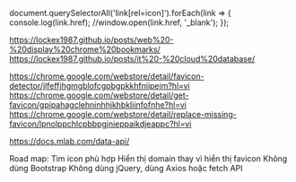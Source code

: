 document.querySelectorAll('link[rel=icon]').forEach(link => {
    console.log(link.href);
    //window.open(link.href, '_blank');
});

https://lockex1987.github.io/posts/web%20-%20display%20chrome%20bookmarks/
https://lockex1987.github.io/posts/it%20-%20cloud%20database/

https://chrome.google.com/webstore/detail/favicon-detector/jlfeffjhgmgblofcgpbgpkkhfniipejm?hl=vi
https://chrome.google.com/webstore/detail/get-favicon/gpipahagclehninhhjkhbkliinfofnhe?hl=vi
https://chrome.google.com/webstore/detail/replace-missing-favicon/lpnolppchlcpbbpgjnieppaikdjeappc?hl=vi

https://docs.mlab.com/data-api/

Road map:
    Tìm icon phù hợp
    Hiển thị domain thay vì hiển thị favicon
    Không dùng Bootstrap
    Không dùng jQuery, dùng Axios hoặc fetch API
